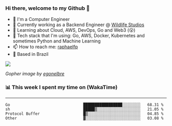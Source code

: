### Hi there, welcome to my Github 👋

- 📖 I'm a Computer Engineer
- 🔭 Currently working as a Backend Engineer @ [Wildlife Studios](https://wildlifestudios.com/)
- 🌱 Learning about Cloud, AWS, DevOps, Go and Web3 (😲)
- 🚀 Tech stack that I'm using: Go, AWS, Docker, Kubernetes and sometimes Python and Machine Learning
- 📫 How to reach me: [raphaelfp](https://linkedin.com/in/raphaelfp)
- 🏡 Based in Brazil

![](https://github.com/raphaelfp/gophers/blob/master/.thumb/animation/morning-coffee-3x.gif)

*Gopher image by [egonelbre](https://github.com/egonelbre/)*

### 📊 This week I spent my time on (WakaTime)

---

<!--START_SECTION:waka-->

```text
Go                                █████████████████░░░░░░░░   68.31 %
sh                                █████▒░░░░░░░░░░░░░░░░░░░   21.05 %
Protocol Buffer                   █▒░░░░░░░░░░░░░░░░░░░░░░░   04.85 %
Other                             ▓░░░░░░░░░░░░░░░░░░░░░░░░   03.08 %
```

<!--END_SECTION:waka-->

